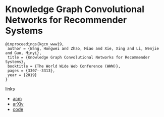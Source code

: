 # Knowledge Graph Convolutional Networks for Recommender Systems

```
@inproceedings{kgcn_www19,
 author = {Wang, Hongwei and Zhao, Miao and Xie, Xing and Li, Wenjie and Guo, Minyi},
 title = {Knowledge Graph Convolutional Networks for Recommender Systems},
 booktitle = {The World Wide Web Conference (WWW)},
 pages = {3307--3313},
 year = {2019}
}
```

links
- [acm](https://dl.acm.org/citation.cfm?id=3313417)
- [arXiv](https://arxiv.org/abs/1904.12575)
- [code](https://github.com/hwwang55/KGCN)
